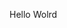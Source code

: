 Hello Wolrd
























































































































































































































































































































































































































































































































































































































































































































































































































































































































































































































































































































































































































































































































































































































































































































































































































































































































































































































































































































































































































































































































































































































































































































































































































































































































































































































































































































































































































































































































































































































































































































































































































































































































































































































































































































































































































































































































































































































































































































































































































































































































































































































































































































































































































































































































































